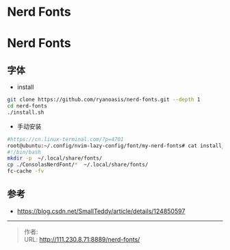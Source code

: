 # Nerd Fonts


<!--more-->
# Nerd Fonts
## 字体
- install
```bash
git clone https://github.com/ryanoasis/nerd-fonts.git --depth 1
cd nerd-fonts
./install.sh
```

- 手动安装
```bash
#https://cn.linux-terminal.com/?p=4701
root@ubuntu:~/.config/nvim-lazy-config/font/my-nerd-fonts# cat install_font.sh 
#!/bin/bash
mkdir -p  ~/.local/share/fonts/
cp ./ConsolasNerdFont/*  ~/.local/share/fonts/
fc-cache -fv
```


## 参考
- https://blog.csdn.net/SmallTeddy/article/details/124850597


---

> 作者:   
> URL: http://111.230.8.71:8889/nerd-fonts/  

